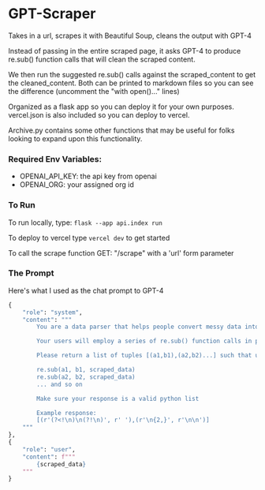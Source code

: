 # GPT-Scraper

Takes in a url, scrapes it with Beautiful Soup, cleans the output with GPT-4

Instead of passing in the entire scraped page, it asks GPT-4 to produce re.sub()
function calls that will clean the scraped content. 

We then run the suggested re.sub() calls against the scraped_content to get
the cleaned_content. Both can be printed to markdown files so you can see the
difference (uncomment the "with open()..." lines)

Organized as a flask app so you can deploy it for your own purposes. 
vercel.json is also included so you can deploy to vercel.

Archive.py contains some other functions that may be useful for folks looking
to expand upon this functionality.

### Required Env Variables:
- OPENAI_API_KEY: the api key from openai
- OPENAI_ORG: your assigned org id


### To Run

To run locally, type:
`flask --app api.index run`

To deploy to vercel type
`vercel dev`
to get started

To call the scrape function 
GET: "<host>/scrape" with a 'url' form parameter


### The Prompt

Here's what I used as the chat prompt to GPT-4
```python
{
    "role": "system",
    "content": """
        You are a data parser that helps people convert messy data into clean readable markdown.

        Your users will employ a series of re.sub() function calls in python to clean the data. 

        Please return a list of tuples [(a1,b1),(a2,b2)...] such that users can call re.sub() on each tuple like this: 

        re.sub(a1, b1, scraped_data)
        re.sub(a2, b2, scraped_data)
        ... and so on

        Make sure your response is a valid python list

        Example response:
        [(r'(?<!\n)\n(?!\n)', r' '),(r'\n{2,}', r'\n\n')]
    """
},
{
    "role": "user", 
    "content": f"""
        {scraped_data}
    """
}
```